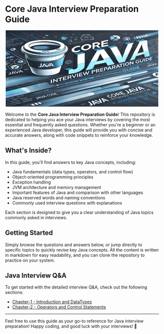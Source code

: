 # Core Java Interview Preparation Guide

<p align="center">
    <img src="./assets/images/java_banner.png" alt="Core Java Interview Preparation Guide" width="500" height="250">
</p>

Welcome to the **Core Java Interview Preparation Guide**! This repository is dedicated to helping you ace your Java interviews by covering the most essential and frequently asked questions. Whether you're a beginner or an experienced Java developer, this guide will provide you with concise and accurate answers, along with code snippets to reinforce your knowledge.

## What's Inside?

In this guide, you'll find answers to key Java concepts, including:

- Java fundamentals (data types, operators, and control flow)
- Object-oriented programming principles
- Exception handling
- JVM architecture and memory management
- Important features of Java and comparison with other languages
- Java reserved words and naming conventions
- Commonly used interview questions with explanations

Each section is designed to give you a clear understanding of Java topics commonly asked in interviews.

## Getting Started

Simply browse the questions and answers below, or jump directly to specific topics to quickly revise key Java concepts. All the content is written in markdown for easy readability, and you can clone the repository to practice on your system.

## Java Interview Q&A

To get started with the detailed interview Q&A, check out the following sections:

- [Chapter-1 - Introduction and DataTypes](./Chapters/Chapter-1.md)
- [Chapter-2 - Operators and Control Statements](./Chapters/Chapter-2.md)

---

Feel free to use this guide as your go-to reference for Java interview preparation! Happy coding, and good luck with your interviews! 🚀
